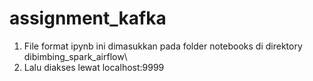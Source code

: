 # assignment_kafka

1. File format ipynb ini dimasukkan pada folder notebooks di direktory dibimbing_spark_airflow\
2. Lalu diakses lewat localhost:9999
